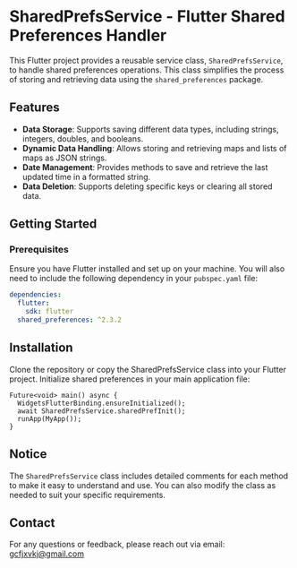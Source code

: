 # SharedPrefsService - Flutter Shared Preferences Handler

This Flutter project provides a reusable service class, `SharedPrefsService`, to handle shared preferences operations. This class simplifies the process of storing and retrieving data using the `shared_preferences` package.

## Features

- **Data Storage**: Supports saving different data types, including strings, integers, doubles, and booleans.
- **Dynamic Data Handling**: Allows storing and retrieving maps and lists of maps as JSON strings.
- **Date Management**: Provides methods to save and retrieve the last updated time in a formatted string.
- **Data Deletion**: Supports deleting specific keys or clearing all stored data.

## Getting Started

### Prerequisites

Ensure you have Flutter installed and set up on your machine. You will also need to include the following dependency in your `pubspec.yaml` file:

```yaml
dependencies:
  flutter:
    sdk: flutter
  shared_preferences: ^2.3.2
```
## Installation
Clone the repository or copy the SharedPrefsService class into your Flutter project.
Initialize shared preferences in your main application file:
```
Future<void> main() async {
  WidgetsFlutterBinding.ensureInitialized();
  await SharedPrefsService.sharedPrefInit();
  runApp(MyApp());
}
```

## Notice 
The `SharedPrefsService` class includes detailed comments for each method to make it easy to understand and use. You can also modify the class as needed to suit your specific requirements.

## Contact

For any questions or feedback, please reach out via email: [gcfjxvkj@gmail.com](gcfjxvkj@gmail.com)
